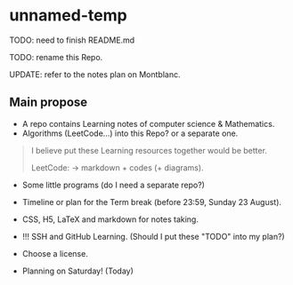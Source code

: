 # unnamed-temp

TODO: need to finish README.md

TODO: rename this Repo.

UPDATE: refer to the notes plan on Montblanc.

## Main propose

- A repo contains Learning notes of computer science & Mathematics.
- Algorithms (LeetCode...) into this Repo? or a separate one.

> I believe put these Learning resources together would be better.
>
> LeetCode: -> markdown + codes (+ diagrams).

- Some little programs (do I need a separate repo?)
- Timeline or plan for the Term break (before 23:59, Sunday 23 August).
- CSS, H5, LaTeX and markdown for notes taking.

- !!! SSH and GitHub Learning. (Should I put these "TODO" into my plan?)

- Choose a license.

- Planning on Saturday! (Today)
